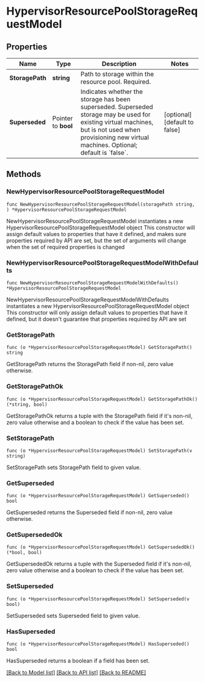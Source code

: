 # HypervisorResourcePoolStorageRequestModel

## Properties

Name | Type | Description | Notes
------------ | ------------- | ------------- | -------------
**StoragePath** | **string** | Path to storage within the resource pool.  Required. | 
**Superseded** | Pointer to **bool** | Indicates whether the storage has been superseded. Superseded storage may be used for existing virtual machines, but is not used when provisioning new virtual machines.  Optional; default is &#x60;false&#x60;. | [optional] [default to false]

## Methods

### NewHypervisorResourcePoolStorageRequestModel

`func NewHypervisorResourcePoolStorageRequestModel(storagePath string, ) *HypervisorResourcePoolStorageRequestModel`

NewHypervisorResourcePoolStorageRequestModel instantiates a new HypervisorResourcePoolStorageRequestModel object
This constructor will assign default values to properties that have it defined,
and makes sure properties required by API are set, but the set of arguments
will change when the set of required properties is changed

### NewHypervisorResourcePoolStorageRequestModelWithDefaults

`func NewHypervisorResourcePoolStorageRequestModelWithDefaults() *HypervisorResourcePoolStorageRequestModel`

NewHypervisorResourcePoolStorageRequestModelWithDefaults instantiates a new HypervisorResourcePoolStorageRequestModel object
This constructor will only assign default values to properties that have it defined,
but it doesn't guarantee that properties required by API are set

### GetStoragePath

`func (o *HypervisorResourcePoolStorageRequestModel) GetStoragePath() string`

GetStoragePath returns the StoragePath field if non-nil, zero value otherwise.

### GetStoragePathOk

`func (o *HypervisorResourcePoolStorageRequestModel) GetStoragePathOk() (*string, bool)`

GetStoragePathOk returns a tuple with the StoragePath field if it's non-nil, zero value otherwise
and a boolean to check if the value has been set.

### SetStoragePath

`func (o *HypervisorResourcePoolStorageRequestModel) SetStoragePath(v string)`

SetStoragePath sets StoragePath field to given value.


### GetSuperseded

`func (o *HypervisorResourcePoolStorageRequestModel) GetSuperseded() bool`

GetSuperseded returns the Superseded field if non-nil, zero value otherwise.

### GetSupersededOk

`func (o *HypervisorResourcePoolStorageRequestModel) GetSupersededOk() (*bool, bool)`

GetSupersededOk returns a tuple with the Superseded field if it's non-nil, zero value otherwise
and a boolean to check if the value has been set.

### SetSuperseded

`func (o *HypervisorResourcePoolStorageRequestModel) SetSuperseded(v bool)`

SetSuperseded sets Superseded field to given value.

### HasSuperseded

`func (o *HypervisorResourcePoolStorageRequestModel) HasSuperseded() bool`

HasSuperseded returns a boolean if a field has been set.


[[Back to Model list]](../README.md#documentation-for-models) [[Back to API list]](../README.md#documentation-for-api-endpoints) [[Back to README]](../README.md)


